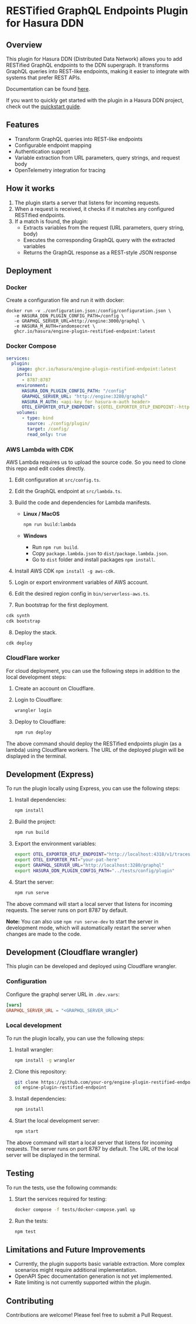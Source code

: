 # RESTified GraphQL Endpoints Plugin for Hasura DDN

## Overview

This plugin for Hasura DDN (Distributed Data Network) allows you to add RESTified GraphQL endpoints to the DDN
supergraph. It transforms GraphQL queries into REST-like endpoints, making it easier to integrate with systems that
prefer REST APIs.

Documentation can be found [here](https://hasura.io/docs/3.0/plugins/restified-endpoints/).

If you want to quickly get started with the plugin in a Hasura DDN project, check out the [quickstart
guide](https://hasura.io/docs/3.0/plugins/restified-endpoints/how-to).

## Features

- Transform GraphQL queries into REST-like endpoints
- Configurable endpoint mapping
- Authentication support
- Variable extraction from URL parameters, query strings, and request body
- OpenTelemetry integration for tracing

## How it works

1. The plugin starts a server that listens for incoming requests.
2. When a request is received, it checks if it matches any configured RESTified endpoints.
3. If a match is found, the plugin:
   - Extracts variables from the request (URL parameters, query string, body)
   - Executes the corresponding GraphQL query with the extracted variables
   - Returns the GraphQL response as a REST-style JSON response

## Deployment

### Docker

Create a configuration file and run it with docker:

```
docker run -v ./configuration.json:/config/configuration.json \
   -e HASURA_DDN_PLUGIN_CONFIG_PATH=/config \
   -e GRAPHQL_SERVER_URL=http://engine:3000/graphql \
   -e HASURA_M_AUTH=randomsecret \
   ghcr.io/hasura/engine-plugin-restified-endpoint:latest
```

### Docker Compose

```yaml
services:
  plugin:
    image: ghcr.io/hasura/engine-plugin-restified-endpoint:latest
    ports:
      - 8787:8787
    environment:
      HASURA_DDN_PLUGIN_CONFIG_PATH: "/config"
      GRAPHQL_SERVER_URL: "http://engine:3280/graphql"
      HASURA_M_AUTH: <api-key for hasura-m-auth header>
      OTEL_EXPORTER_OTLP_ENDPOINT: ${OTEL_EXPORTER_OTLP_ENDPOINT:-http://local.hasura.dev:4317}
    volumes:
      - type: bind
        source: ./config/plugin/
        target: /config/
        read_only: true
```

### AWS Lambda with CDK

AWS Lambda requires us to upload the source code. So you need to clone this repo and edit codes directly.

1. Edit configuration at `src/config.ts`.
2. Edit the GraphQL endpoint at `src/lambda.ts`.
3. Build the code and dependencies for Lambda manifests.

   - **Linux / MacOS**

      ```bash
      npm run build:lambda
      ```

   - **Windows**
     - Run `npm run build`.
     - Copy `package.lambda.json` to `dist/package.lambda.json`.
     - Go to `dist` folder and install packages `npm install`.

4. Install AWS CDK `npm install -g aws-cdk`.
5. Login or export environment variables of AWS account.
6. Edit the desired region config in `bin/serverless-aws.ts`.
7. Run bootstrap for the first deployment.

```bash
cdk synth
cdk bootstrap
```

8. Deploy the stack.

```bash
cdk deploy
```

### CloudFlare worker

For cloud deployment, you can use the following steps in addition to the local development steps:

1. Create an account on Cloudflare.

2. Login to Cloudflare:

   ```sh
   wrangler login
   ```

3. Deploy to Cloudflare:

   ```sh
   npm run deploy
   ```

The above command should deploy the RESTified endpoints plugin (as a lambda) using Cloudflare workers. The URL of the
deployed plugin will be displayed in the terminal.

## Development (Express)

To run the plugin locally using Express, you can use the following steps:

1. Install dependencies:

   ```sh
   npm install
   ```

2. Build the project:

   ```sh
   npm run build
   ```

3. Export the environment variables:

   ```sh
   export OTEL_EXPORTER_OTLP_ENDPOINT="http://localhost:4318/v1/traces"
   export OTEL_EXPORTER_PAT="your-pat-here"
   export GRAPHQL_SERVER_URL="http://localhost:3280/graphql"
   export HASURA_DDN_PLUGIN_CONFIG_PATH="../tests/config/plugin"
   ```

4. Start the server:

   ```sh
   npm run serve
   ```

The above command will start a local server that listens for incoming requests. The server runs on port 8787 by default.

**Note:** You can also use `npm run serve-dev` to start the server in development mode, which will automatically restart
the server when changes are made to the code.

## Development (Cloudflare wrangler)

This plugin can be developed and deployed using Cloudflare wrangler.

### Configuration

Configure the graphql server URL in `.dev.vars`:

```toml
[vars]
GRAPHQL_SERVER_URL = "<GRAPHQL_SERVER_URL>"
```

### Local development

To run the plugin locally, you can use the following steps:

1. Install wrangler:

   ```sh
   npm install -g wrangler
   ```

2. Clone this repository:

   ```sh
   git clone https://github.com/your-org/engine-plugin-restified-endpoint.git
   cd engine-plugin-restified-endpoint
   ```

3. Install dependencies:

   ```sh
   npm install
   ```

4. Start the local development server:

   ```sh
   npm start
   ```

The above command will start a local server that listens for incoming requests. The server runs on port 8787 by default.
The URL of the local server will be displayed in the terminal.

## Testing

To run the tests, use the following commands:

1. Start the services required for testing:

   ```sh
   docker compose -f tests/docker-compose.yaml up
   ```

2. Run the tests:

   ```sh
   npm test
   ```

## Limitations and Future Improvements

- Currently, the plugin supports basic variable extraction. More complex scenarios might require additional
  implementation.
- OpenAPI Spec documentation generation is not yet implemented.
- Rate limiting is not currently supported within the plugin.

## Contributing

Contributions are welcome! Please feel free to submit a Pull Request.
